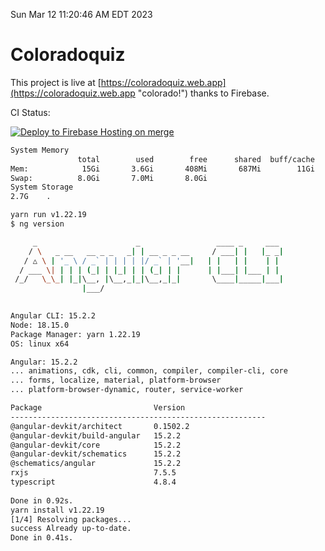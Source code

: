Sun Mar 12 11:20:46 AM EDT 2023

# Coloradoquiz


This project is live at [https://coloradoquiz.web.app](https://coloradoquiz.web.app "colorado!") thanks to Firebase.

CI Status: 

[![Deploy to Firebase Hosting on merge](https://github.com/teamkushal/coloradoquiz/actions/workflows/firebase-hosting-merge.yml/badge.svg)](https://github.com/teamkushal/coloradoquiz/actions/workflows/firebase-hosting-merge.yml)

```bash
System Memory
               total        used        free      shared  buff/cache   available
Mem:            15Gi       3.6Gi       408Mi       687Mi        11Gi        10Gi
Swap:          8.0Gi       7.0Mi       8.0Gi
System Storage
2.7G	.
```
```bash
yarn run v1.22.19
$ ng version

     _                      _                 ____ _     ___
    / \   _ __   __ _ _   _| | __ _ _ __     / ___| |   |_ _|
   / △ \ | '_ \ / _` | | | | |/ _` | '__|   | |   | |    | |
  / ___ \| | | | (_| | |_| | | (_| | |      | |___| |___ | |
 /_/   \_\_| |_|\__, |\__,_|_|\__,_|_|       \____|_____|___|
                |___/
    

Angular CLI: 15.2.2
Node: 18.15.0
Package Manager: yarn 1.22.19
OS: linux x64

Angular: 15.2.2
... animations, cdk, cli, common, compiler, compiler-cli, core
... forms, localize, material, platform-browser
... platform-browser-dynamic, router, service-worker

Package                         Version
---------------------------------------------------------
@angular-devkit/architect       0.1502.2
@angular-devkit/build-angular   15.2.2
@angular-devkit/core            15.2.2
@angular-devkit/schematics      15.2.2
@schematics/angular             15.2.2
rxjs                            7.5.5
typescript                      4.8.4
    
Done in 0.92s.
yarn install v1.22.19
[1/4] Resolving packages...
success Already up-to-date.
Done in 0.41s.
```

